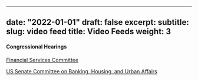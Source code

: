 
---
date: "2022-01-01"
draft: false
excerpt: 
subtitle:
slug: video feed
title: Video Feeds
weight: 3
---

#### Congressional Hearings 
[Financial Services Committee](https://financialservices.house.gov/events)

[US Senate Committee on Banking, Housing, and Urban Affairs](https://www.banking.senate.gov/hearings)


 